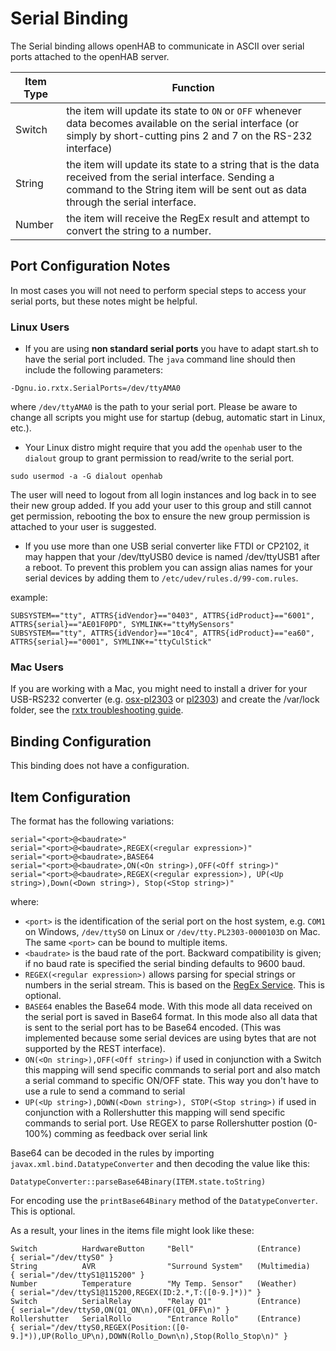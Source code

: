 # Serial Binding

The Serial binding allows openHAB to communicate in ASCII over serial ports attached to the openHAB server.

| Item Type | Function |
|-----------|----------|
| Switch    | the item will update its state to `ON` or `OFF` whenever data becomes available on the serial interface (or simply by short-cutting pins 2 and 7 on the RS-232 interface) |
| String    | the item will update its state to a string that is the data received from the serial interface.  Sending a command to the String item will be sent out as data through the serial interface. |
| Number    | the item will receive the RegEx result and attempt to convert the string to a number. |

## Port Configuration Notes

In most cases you will not need to perform special steps to access your serial ports, but these notes might be helpful.

### Linux Users

* If you are using **non standard serial ports** you have to adapt start.sh to have the serial port included. The `java` command line should then include the following parameters:

```
-Dgnu.io.rxtx.SerialPorts=/dev/ttyAMA0
```

where `/dev/ttyAMA0` is the path to your serial port. Please be aware to change all scripts you might use for startup (debug, automatic start in Linux, etc.).

* Your Linux distro might require that you add the `openhab` user to the `dialout` group to grant permission to read/write to the serial port.

```
sudo usermod -a -G dialout openhab
```

The user will need to logout from all login instances and log back in to see their new group added.  If you add your user to this group and still cannot get permission, rebooting the box to ensure the new group permission is attached to your user is suggested.

* If you use more than one USB serial converter like FTDI or CP2102, it may happen that your /dev/ttyUSB0 device is named /dev/ttyUSB1 after a reboot. To prevent this problem you can assign alias names for your serial devices by adding them to `/etc/udev/rules.d/99-com.rules`.

example:

```
SUBSYSTEM=="tty", ATTRS{idVendor}=="0403", ATTRS{idProduct}=="6001", ATTRS{serial}=="AE01F0PD", SYMLINK+="ttyMySensors"
SUBSYSTEM=="tty", ATTRS{idVendor}=="10c4", ATTRS{idProduct}=="ea60", ATTRS{serial}=="0001", SYMLINK+="ttyCulStick"
```

### Mac Users

If you are working with a Mac, you might need to install a driver for your USB-RS232 converter (e.g. [osx-pl2303](http://osx-pl2303.sourceforge.net/) or [pl2303](http://mac.softpedia.com/get/Drivers/PL2303-OS-X-driver.shtml)) and create the /var/lock folder, see the [rxtx troubleshooting guide](http://rxtx.qbang.org/wiki/index.php/Trouble_shooting#Mac_OS_X_users).

## Binding Configuration

This binding does not have a configuration.

## Item Configuration

The format has the following variations:

```
serial="<port>@<baudrate>" 
serial="<port>@<baudrate>,REGEX(<regular expression>)" 
serial="<port>@<baudrate>,BASE64 
serial="<port>@<baudrate>,ON(<On string>),OFF(<Off string>)" 
serial="<port>@<baudrate>,REGEX(<regular expression>), UP(<Up string>),Down(<Down string>), Stop(<Stop string>)" 
```

where:

* `<port>` is the identification of the serial port on the host system, e.g. `COM1` on Windows, `/dev/ttyS0` on Linux or `/dev/tty.PL2303-0000103D` on Mac.  The same `<port>` can be bound to multiple items.
* `<baudrate>` is the baud rate of the port. Backward compatibility is given; if no baud rate is specified  the serial binding defaults to 9600 baud.
* `REGEX(<regular expression>)` allows parsing for special strings or numbers in the serial stream. This is based on the [RegEx Service](https://github.com/openhab/openhab1-addons/wiki/Transformations#regex-transformation-service). This is optional. 
* `BASE64` enables the Base64 mode. With this mode all data received on the serial port is saved in Base64 format. In this mode also all data that is sent to the serial port has to be Base64 encoded. (This was implemented because some serial devices are using bytes that are not supported by the REST interface). 
* `ON(<On string>),OFF(<Off string>)` if used in conjunction with a Switch this mapping will send specific commands to serial port and also match a serial command to specific ON/OFF state. This way you don't have to use a rule to send a command to serial
* `UP(<Up string>),DOWN(<Down string>), STOP(<Stop string>)` if used in conjunction with a Rollershutter this mapping will send specific commands to serial port. Use REGEX to parse Rollershutter postion (0-100%) comming as feedback over serial link

Base64 can be decoded in the rules by importing `javax.xml.bind.DatatypeConverter` and then decoding the value like this:

```
DatatypeConverter::parseBase64Binary(ITEM.state.toString)
```

For encoding use the `printBase64Binary` method of the `DatatypeConverter`. This is optional. 

As a result, your lines in the items file might look like these:

```
Switch 			HardwareButton     "Bell"	           (Entrance)      { serial="/dev/ttyS0" }
String 			AVR                "Surround System"   (Multimedia)    { serial="/dev/ttyS1@115200" } 
Number 			Temperature        "My Temp. Sensor"   (Weather)       { serial="/dev/ttyS1@115200,REGEX(ID:2.*,T:([0-9.]*))" } 
Switch 			SerialRelay        "Relay Q1"	       (Entrance)      { serial="/dev/ttyS0,ON(Q1_ON\n),OFF(Q1_OFF\n)" }
Rollershutter 	SerialRollo	       "Entrance Rollo"	   (Entrance)      { serial="/dev/ttyS0,REGEX(Position:([0-9.]*)),UP(Rollo_UP\n),DOWN(Rollo_Down\n),Stop(Rollo_Stop\n)" }
```
